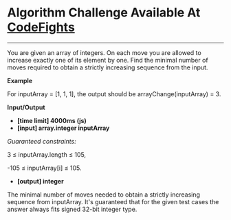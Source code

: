 # Algorithm Challenge Available At [CodeFights](https://codefights.com/arcade/intro/level-4/xvkRbxYkdHdHNCKjg)

---

You are given an array of integers. On each move you are allowed to increase exactly one of its element by one. Find the minimal number of moves required to obtain a strictly increasing sequence from the input.

**Example**

For inputArray = [1, 1, 1], the output should be
arrayChange(inputArray) = 3.

**Input/Output**

- **[time limit] 4000ms (js)**
- **[input] array.integer inputArray**

_Guaranteed constraints:_

3 ≤ inputArray.length ≤ 105,

-105 ≤ inputArray[i] ≤ 105.

- **[output] integer**

The minimal number of moves needed to obtain a strictly increasing sequence from inputArray.
It's guaranteed that for the given test cases the answer always fits signed 32-bit integer type.
